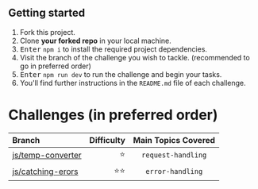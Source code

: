 ## Getting started

1. Fork this project.
2. Clone **your forked repo** in your local machine.
3. <kbd>Enter</kbd> `npm i` to install the required project dependencies.
4. Visit the branch of the challenge you wish to tackle. (recommended to go in preferred order)
5. <kbd>Enter</kbd> `npm run dev` to run the challenge and begin your tasks.
6. You'll find further instructions in the `README.md` file of each challenge.

# Challenges (in preferred order)

| Branch               |                  Difficulty |                      Main Topics Covered                      |
| :------------------- | --------------------------: | :-----------------------------------------------------------: |
| [js/temp-converter](https://github.com/OttrTechnology/express-assessment/tree/js/temp-converter)       |                      :star: |             `request-handling`             |
| [js/catching-erors](https://github.com/OttrTechnology/express-assessment/tree/js/catching-erors)       |                      :star::star: |             `error-handling`             |